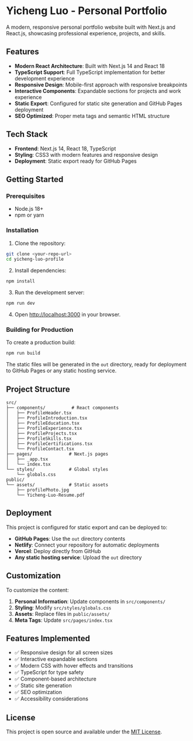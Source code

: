 # Yicheng Luo - Personal Portfolio

A modern, responsive personal portfolio website built with Next.js and React.js, showcasing professional experience, projects, and skills.

## Features

- **Modern React Architecture**: Built with Next.js 14 and React 18
- **TypeScript Support**: Full TypeScript implementation for better development experience
- **Responsive Design**: Mobile-first approach with responsive breakpoints
- **Interactive Components**: Expandable sections for projects and work experience
- **Static Export**: Configured for static site generation and GitHub Pages deployment
- **SEO Optimized**: Proper meta tags and semantic HTML structure

## Tech Stack

- **Frontend**: Next.js 14, React 18, TypeScript
- **Styling**: CSS3 with modern features and responsive design
- **Deployment**: Static export ready for GitHub Pages

## Getting Started

### Prerequisites

- Node.js 18+ 
- npm or yarn

### Installation

1. Clone the repository:
```bash
git clone <your-repo-url>
cd yicheng-luo-profile
```

2. Install dependencies:
```bash
npm install
```

3. Run the development server:
```bash
npm run dev
```

4. Open [http://localhost:3000](http://localhost:3000) in your browser.

### Building for Production

To create a production build:

```bash
npm run build
```

The static files will be generated in the `out` directory, ready for deployment to GitHub Pages or any static hosting service.

## Project Structure

```
src/
├── components/          # React components
│   ├── ProfileHeader.tsx
│   ├── ProfileIntroduction.tsx
│   ├── ProfileEducation.tsx
│   ├── ProfileExperience.tsx
│   ├── ProfileProjects.tsx
│   ├── ProfileSkills.tsx
│   ├── ProfileCertifications.tsx
│   └── ProfileContact.tsx
├── pages/              # Next.js pages
│   ├── _app.tsx
│   └── index.tsx
└── styles/             # Global styles
    └── globals.css
public/
└── assets/             # Static assets
    ├── profilePhoto.jpg
    └── Yicheng-Luo-Resume.pdf
```

## Deployment

This project is configured for static export and can be deployed to:

- **GitHub Pages**: Use the `out` directory contents
- **Netlify**: Connect your repository for automatic deployments
- **Vercel**: Deploy directly from GitHub
- **Any static hosting service**: Upload the `out` directory

## Customization

To customize the content:

1. **Personal Information**: Update components in `src/components/`
2. **Styling**: Modify `src/styles/globals.css`
3. **Assets**: Replace files in `public/assets/`
4. **Meta Tags**: Update `src/pages/index.tsx`

## Features Implemented

- ✅ Responsive design for all screen sizes
- ✅ Interactive expandable sections
- ✅ Modern CSS with hover effects and transitions
- ✅ TypeScript for type safety
- ✅ Component-based architecture
- ✅ Static site generation
- ✅ SEO optimization
- ✅ Accessibility considerations

## License

This project is open source and available under the [MIT License](LICENSE).
